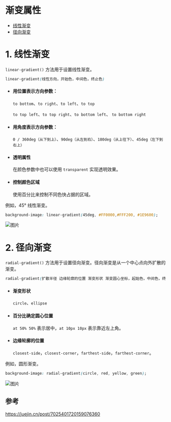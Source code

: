 # 渐变属性

- [线性渐变](#1-线性渐变)
- [径向渐变](#2-径向渐变)


# 1. 线性渐变
`linear-gradient()` 方法用于设置线性渐变。

```css
linear-gradient(线性方向，开始色，中间色，终止色)
```
- #### 用位置表示方向参数：
  `to bottom`、`to right`、`to left`、`to top`

  `to top left`、`to top right`、`to bottom left`、 `to bottom right`

- #### 用角度表示方向参数：
  `0 / 360deg（从下到上）`、`90deg（从左到右）`、`180deg（从上往下）`、`45deg（左下到右上）`

- #### 透明属性
  在颜色参数中也可以使用 `transparent` 实现透明效果。

- #### 控制颜色区域
  使用百分比来控制不同色快占据的区域。

例如，45° 线性渐变。
```css
background-image: linear-gradient(45deg, #FF0000,#FFF200, #1E9600);
```

![图片](https://p9-juejin.byteimg.com/tos-cn-i-k3u1fbpfcp/3443968889174f769b497b7a7aa96a0e~tplv-k3u1fbpfcp-watermark.awebp?)


# 2. 径向渐变
`radial-gradient()` 方法用于设置径向渐变。径向渐变是从一个中心点向外扩散的渐变。

```css
radial-gradient(扩散半径 边缘轮廓的位置 渐变形状 渐变圆心坐标，起始色，中间色，终止色)
```
- #### 渐变形状
  `circle`、`ellipse`

- #### 百分比确定圆心位置
  `at 50% 50%` 表示居中，`at 10px 10px` 表示靠近左上角。

- #### 边缘轮廓的位置
  `closest-side`，`closest-corner`，`farthest-side`，`farthest-corner`。

例如，圆形渐变。
```css
background-image: radial-gradient(circle, red, yellow, green);
```
![图片](https://p6-juejin.byteimg.com/tos-cn-i-k3u1fbpfcp/2330bad1200849f7a1940935553eef8d~tplv-k3u1fbpfcp-watermark.awebp?)



## 参考
https://juejin.cn/post/7025401720159076360
